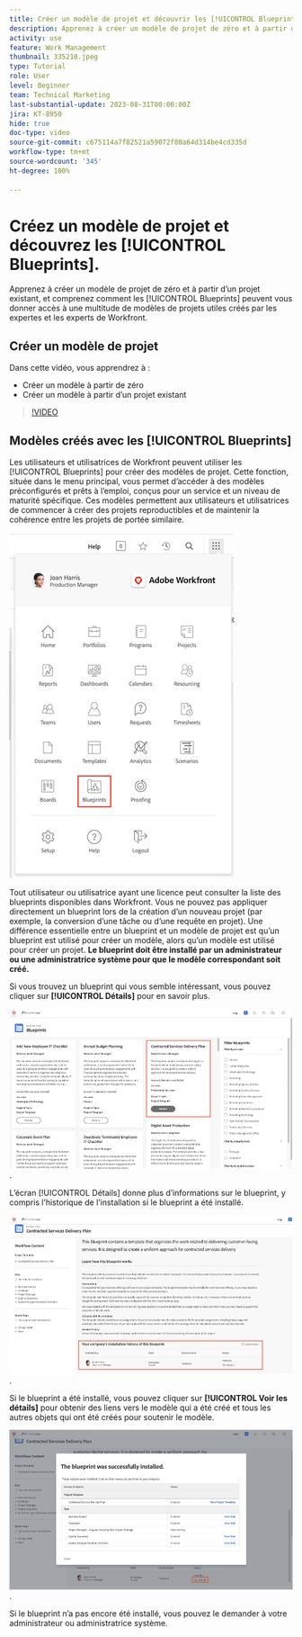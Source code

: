 ```yaml
---
title: Créer un modèle de projet et découvrir les [!UICONTROL Blueprints]
description: Apprenez à créer un modèle de projet de zéro et à partir d’un projet existant, et comprenez comment les [!UICONTROL Blueprints] peuvent vous donner accès à une multitude de modèles de projets utiles créés par les expertes et les experts de Workfront.
activity: use
feature: Work Management
thumbnail: 335210.jpeg
type: Tutorial
role: User
level: Beginner
team: Technical Marketing
last-substantial-update: 2023-08-31T00:00:00Z
jira: KT-8950
hide: true
doc-type: video
source-git-commit: c675114a7f82521a59072f80a64d314be4cd335d
workflow-type: tm+mt
source-wordcount: '345'
ht-degree: 100%

---
```


# Créez un modèle de projet et découvrez les [!UICONTROL Blueprints].

Apprenez à créer un modèle de projet de zéro et à partir d’un projet existant, et comprenez comment les [!UICONTROL Blueprints] peuvent vous donner accès à une multitude de modèles de projets utiles créés par les expertes et les experts de Workfront.

## Créer un modèle de projet

Dans cette vidéo, vous apprendrez à :

* Créer un modèle à partir de zéro
* Créer un modèle à partir d’un projet existant

>[!VIDEO](https://video.tv.adobe.com/v/335210/?quality=12&learn=on)

## Modèles créés avec les [!UICONTROL Blueprints]

Les utilisateurs et utilisatrices de Workfront peuvent utiliser les [!UICONTROL Blueprints] pour créer des modèles de projet. Cette fonction, située dans le menu principal, vous permet d’accéder à des modèles préconfigurés et prêts à l’emploi, conçus pour un service et un niveau de maturité spécifique. Ces modèles permettent aux utilisateurs et utilisatrices de commencer à créer des projets reproductibles et de maintenir la cohérence entre les projets de portée similaire.

![Blueprints dans le menu principal](assets/pt-blueprints-01.png)

Tout utilisateur ou utilisatrice ayant une licence peut consulter la liste des blueprints disponibles dans Workfront. Vous ne pouvez pas appliquer directement un blueprint lors de la création d’un nouveau projet (par exemple, la conversion d’une tâche ou d’une requête en projet). Une différence essentielle entre un blueprint et un modèle de projet est qu’un blueprint est utilisé pour créer un modèle, alors qu’un modèle est utilisé pour créer un projet. **Le blueprint doit être installé par un administrateur ou une administratrice système pour que le modèle correspondant soit créé.**

Si vous trouvez un blueprint qui vous semble intéressant, vous pouvez cliquer sur **[!UICONTROL Détails]** pour en savoir plus.

![Liste des blueprints](assets/pt-blueprints-02.png).

L’écran [!UICONTROL Détails] donne plus d’informations sur le blueprint, y compris l’historique de l’installation si le blueprint a été installé.

![Détails sur l’utilisation d’un blueprint](assets/pt-blueprints-03.png).

Si le blueprint a été installé, vous pouvez cliquer sur **[!UICONTROL Voir les détails]** pour obtenir des liens vers le modèle qui a été créé et tous les autres objets qui ont été créés pour soutenir le modèle.

![Détails sur l’installation d’un blueprint](assets/pt-blueprints-04.png).

Si le blueprint n’a pas encore été installé, vous pouvez le demander à votre administrateur ou administratrice système.
